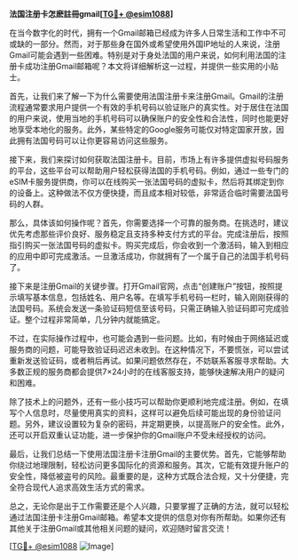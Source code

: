 **法国注册卡怎麽註冊gmail[[TG💪+ @esim1088](https://t.me/s/esim1088)]**

在当今数字化的时代，拥有一个Gmail邮箱已经成为许多人日常生活和工作中不可或缺的一部分。然而，对于那些身在国外或希望使用外国IP地址的人来说，注册Gmail可能会遇到一些困难。特别是对于身处法国的用户来说，如何利用法国的注册卡成功注册Gmail邮箱呢？本文将详细解析这一过程，并提供一些实用的小贴士。

首先，让我们来了解一下为什么需要使用法国注册卡来注册Gmail。Gmail的注册流程通常要求用户提供一个有效的手机号码以验证账户的真实性。对于居住在法国的用户来说，使用当地的手机号码可以确保账户的安全性和合法性，同时也能更好地享受本地化的服务。此外，某些特定的Google服务可能仅对特定国家开放，因此拥有法国号码可以让你更容易访问这些服务。

接下来，我们来探讨如何获取法国注册卡。目前，市场上有许多提供虚拟号码服务的平台，这些平台可以帮助用户轻松获得法国的手机号码。例如，通过一些专门的eSIM卡服务提供商，你可以在线购买一张法国号码的虚拟卡，然后将其绑定到你的设备上。这种做法不仅方便快捷，而且成本相对较低，非常适合临时需要法国号码的人群。

那么，具体该如何操作呢？首先，你需要选择一个可靠的服务商。在挑选时，建议优先考虑那些评价良好、服务稳定且支持多种支付方式的平台。完成注册后，按照指引购买一张法国号码的虚拟卡。购买完成后，你会收到一个激活码，输入到相应的应用中即可完成激活。一旦激活成功，你就拥有了一个属于自己的法国手机号码了。

接下来是注册Gmail的关键步骤。打开Gmail官网，点击“创建账户”按钮，按照提示填写基本信息，包括姓名、用户名等。在填写手机号码一栏时，输入刚刚获得的法国号码。系统会发送一条验证码短信至该号码，只需正确输入验证码即可完成验证。整个过程非常简单，几分钟内就能搞定。

不过，在实际操作过程中，也可能会遇到一些问题。比如，有时候由于网络延迟或服务商的问题，可能导致验证码迟迟未收到。在这种情况下，不要慌张，可以尝试重新发送验证码，或者稍后再试。如果问题依然存在，不妨联系客服寻求帮助。大多数正规的服务商都会提供7×24小时的在线客服支持，能够快速解决用户的疑问和困难。

除了技术上的问题外，还有一些小技巧可以帮助你更顺利地完成注册。例如，在填写个人信息时，尽量使用真实的资料，这样可以避免后续可能出现的身份验证问题。另外，建议设置较为复杂的密码，并定期更换，以提高账户的安全性。此外，还可以开启双重认证功能，进一步保护你的Gmail账户不受未经授权的访问。

最后，让我们总结一下使用法国注册卡注册Gmail的主要优势。首先，它能够帮助你绕过地理限制，轻松访问更多国际化的资源和服务。其次，它能有效提升账户的安全性，降低被盗号的风险。最重要的是，这种方式既合法合规，又十分便捷，完全符合现代人追求高效生活方式的需求。

总之，无论你是出于工作需要还是个人兴趣，只要掌握了正确的方法，就可以轻松通过法国注册卡注册Gmail邮箱。希望本文提供的信息对你有所帮助。如果你还有其他关于注册Gmail或其他相关问题的疑问，欢迎随时留言交流！

[[TG💪+ @esim1088](https://t.me/s/esim1088) ![Image](https://i.postimg.cc/4NQfJmqS/Snipaste-2025-05-13-00-14-12.png)]